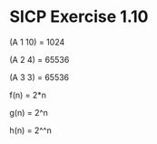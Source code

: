 # SICP Exercise 1.10

(A 1 10) = 1024

(A 2 4) = 65536

(A 3 3) = 65536

f(n) = 2*n

g(n) = 2^n

h(n) = 2^^n